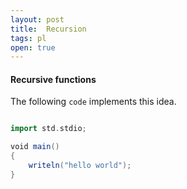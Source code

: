 ```yaml
---
layout: post
title:  Recursion
tags: pl
open: true
---
```


#### Recursive functions

The following `code` implements this idea.

```scala

import std.stdio;

void main()
{
    writeln("hello world");
}
```